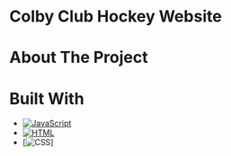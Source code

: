 # Colby Club Hockey Website
# About The Project



# Built With



* [![JavaScript][JavaScript.com]][JavaScript-url]
* [![HTML][HTML.com]][HTML-url]
* [![CSS][CSS.com]]

[JavaScript.com]:https://shields.io/badge/JavaScript-F7DF1E?logo=JavaScript&logoColor=000&style=flat-square
[JavaScript-url]:https://www.javascript.com
[HTML.com]:https://img.shields.io/badge/HTML-239120?style=for-the-badge&logo=html5&logoColor=white
[HTML-url]:https://html.com
[CSS.com]:https://img.shields.io/badge/CSS-239120?&style=for-the-badge&logo=css3&logoColor=white
